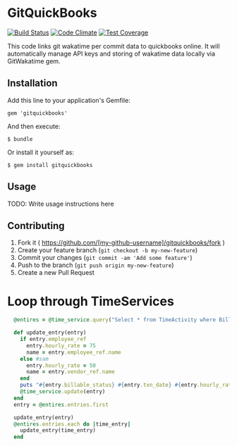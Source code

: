 # GitQuickBooks

[![Build Status](https://travis-ci.org/rposborne/gitquickbooks.svg)](https://travis-ci.org/rposborne/gitquickbooks)
[![Code Climate](https://codeclimate.com/github/rposborne/gitquickbooks/badges/gpa.svg)](https://codeclimate.com/github/rposborne/gitquickbooks)
[![Test Coverage](https://codeclimate.com/github/rposborne/gitquickbooks/badges/coverage.svg)](https://codeclimate.com/github/rposborne/gitquickbooks/coverage)

This code links git wakatime per commit data to quickbooks online.
It will automatically manage API keys and storing of wakatime data locally via
GitWakatime gem.

## Installation

Add this line to your application's Gemfile:

    gem 'gitquickbooks'

And then execute:

    $ bundle

Or install it yourself as:

    $ gem install gitquickbooks

## Usage

TODO: Write usage instructions here

## Contributing

1. Fork it ( https://github.com/[my-github-username]/gitquickbooks/fork )
2. Create your feature branch (`git checkout -b my-new-feature`)
3. Commit your changes (`git commit -am 'Add some feature'`)
4. Push to the branch (`git push origin my-new-feature`)
5. Create a new Pull Request


# Loop through TimeServices
``` ruby
  @entires = @time_service.query("Select * from TimeActivity where BillableStatus = 'Billable' and CustomerRef = '167'", :per_page => 50)

  def update_entry(entry)
    if entry.employee_ref
      entry.hourly_rate = 75
      name = entry.employee_ref.name
    else #sam
      entry.hourly_rate = 50
      name = entry.vendor_ref.name
    end
    puts "#{entry.billable_status} #{entry.txn_date} #{entry.hourly_rate} for #{name}: #{entry.description}"
    @time_service.update(entry)
  end
  entry = @entires.entries.first

  update_entry(entry)
  @entires.entries.each do |time_entry|
    update_entry(time_entry)
  end
```
